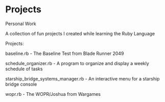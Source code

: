 # Projects
Personal Work

A collection of fun projects I created while learning the Ruby Language

Projects:

baseline.rb                        - The Baseline Test from Blade Runner 2049

schedule_organizer.rb              - A program to organize and display a weekly schedule of tasks

starship_bridge_systems_manager.rb - An interactive menu for a starship bridge console

wopr.rb                            - The WOPR/Joshua from Wargames
